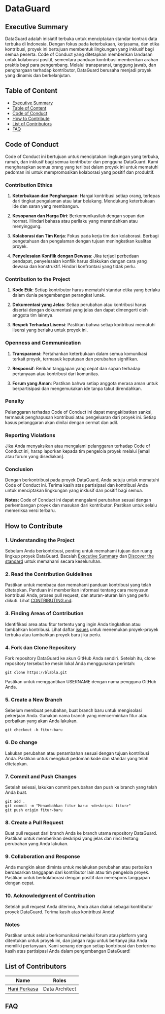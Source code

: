 # DataGuard

## Executive Summary

DataGuard adalah inisiatif terbuka untuk menciptakan standar kontrak data terbuka di Indonesia. Dengan fokus pada keterbukaan, kerjasama, dan etika kontribusi, proyek ini bertujuan membentuk lingkungan yang inklusif bagi semua peserta. Code of Conduct yang ditetapkan memberikan landasan untuk kolaborasi positif, sementara panduan kontribusi memberikan arahan praktis bagi para pengembang. Melalui transparansi, tanggung jawab, dan penghargaan terhadap kontributor, DataGuard berusaha menjadi proyek yang dinamis dan berkelanjutan.

## Table of Content

- [Executive Summary](CONTRIBUTING.md#executive-summary)
- [Table of Content](CONTRIBUTING.md#table-of-content)
- [Code of Conduct](CONTRIBUTING.md#code-of-conduct)
- [How to Contribute](CONTRIBUTING.md#how-to-contribute)
- [List of Contributors](CONTRIBUTING.md#list-of-contributors)
- [FAQ](CONTRIBUTING.md#faq)

## Code of Conduct

Code of Conduct ini bertujuan untuk menciptakan lingkungan yang terbuka, ramah, dan inklusif bagi semua kontributor dan pengguna DataGuard. Kami mengharapkan semua orang yang terlibat dalam proyek ini untuk mematuhi pedoman ini untuk mempromosikan kolaborasi yang positif dan produktif.

### Contribution Ethics

1. **Keterbukaan dan Penghargaan**: Hargai kontribusi setiap orang, terlepas dari tingkat pengalaman atau latar belakang. Mendukung keterbukaan ide dan saran yang membangun.

2. **Kesopanan dan Harga Diri**: Berkomunikasilah dengan sopan dan hormat. Hindari bahasa atau perilaku yang merendahkan atau menyinggung.

3. **Kolaborasi dan Tim Kerja**: Fokus pada kerja tim dan kolaborasi. Berbagi pengetahuan dan pengalaman dengan tujuan meningkatkan kualitas proyek.

4. **Penyelesaian Konflik dengan Dewasa**: Jika terjadi perbedaan pendapat, penyelesaian konflik harus dilakukan dengan cara yang dewasa dan konstruktif. Hindari konfrontasi yang tidak perlu.

### Contribution to the Project

1. **Kode Etik**: Setiap kontributor harus mematuhi standar etika yang berlaku dalam dunia pengembangan perangkat lunak.

2. **Dokumentasi yang Jelas**: Setiap perubahan atau kontribusi harus disertai dengan dokumentasi yang jelas dan dapat dimengerti oleh anggota tim lainnya.

3. **Respek Terhadap Lisensi**: Pastikan bahwa setiap kontribusi mematuhi lisensi yang berlaku untuk proyek ini.

### Openness and Communication

1. **Transparansi**: Pertahankan keterbukaan dalam semua komunikasi terkait proyek, termasuk keputusan dan perubahan signifikan.

2. **Responsif**: Berikan tanggapan yang cepat dan sopan terhadap pertanyaan atau kontribusi dari komunitas.

3. **Forum yang Aman**: Pastikan bahwa setiap anggota merasa aman untuk berpartisipasi dan mengemukakan ide tanpa takut direndahkan.

### Penalty

Pelanggaran terhadap Code of Conduct ini dapat mengakibatkan sanksi, termasuk penghapusan kontribusi atau pengeluaran dari proyek ini. Setiap kasus pelanggaran akan dinilai dengan cermat dan adil.

### Reporting Violations

Jika Anda menyaksikan atau mengalami pelanggaran terhadap Code of Conduct ini, harap laporkan kepada tim pengelola proyek melalui [email atau forum yang disediakan].

### Conclusion

Dengan berkontribusi pada proyek DataGuard, Anda setuju untuk mematuhi Code of Conduct ini. Terima kasih atas partisipasi dan kontribusi Anda untuk menciptakan lingkungan yang inklusif dan positif bagi semua.

**Notes:** Code of Conduct ini dapat mengalami perubahan sesuai dengan perkembangan proyek dan masukan dari kontributor. Pastikan untuk selalu memeriksa versi terbaru.

## How to Contribute

### 1. Understanding the Project

Sebelum Anda berkontribusi, penting untuk memahami tujuan dan ruang lingkup proyek DataGuard. Bacalah [Executive Summary](README.md#executive-summary) dan [Discover the standard](docs/readme.md) untuk memahami secara keseluruhan.

### 2. Read the Contribution Guidelines

Pastikan untuk membaca dan memahami panduan kontribusi yang telah ditetapkan. Panduan ini memberikan informasi tentang cara menyusun kontribusi Anda, proses pull request, dan aturan-aturan lain yang perlu diikuti. Lihat [CONTRIBUTING.md](CONTRIBUTING.md).

### 3. Finding Areas of Contribution

Identifikasi area atau fitur tertentu yang ingin Anda tingkatkan atau tambahkan kontribusi. Lihat daftar [issues](https://blabla) untuk menemukan proyek-proyek terbuka atau tambahkan proyek baru jika perlu.

### 4. Fork dan Clone Repository

Fork repository DataGuard ke akun GitHub Anda sendiri. Setelah itu, clone repository tersebut ke mesin lokal Anda menggunakan perintah:

```
git clone https://blabla.git
```
Pastikan untuk menggantikan USERNAME dengan nama pengguna GitHub Anda.

### 5. Create a New Branch

Sebelum membuat perubahan, buat branch baru untuk mengisolasi pekerjaan Anda. Gunakan nama branch yang mencerminkan fitur atau perbaikan yang akan Anda lakukan.

```
git checkout -b fitur-baru
```

### 6. Do change

Lakukan perubahan atau penambahan sesuai dengan tujuan kontribusi Anda. Pastikan untuk mengikuti pedoman kode dan standar yang telah ditetapkan.

### 7. Commit and Push Changes

Setelah selesai, lakukan commit perubahan dan push ke branch yang telah Anda buat.

```
git add .
git commit -m "Menambahkan fitur baru: <deskripsi fitur>"
git push origin fitur-baru
```

### 8. Create a Pull Request

Buat pull request dari branch Anda ke branch utama repository DataGuard. Pastikan untuk memberikan deskripsi yang jelas dan rinci tentang perubahan yang Anda lakukan.

### 9. Collaboration and Response

Anda mungkin akan diminta untuk melakukan perubahan atau perbaikan berdasarkan tanggapan dari kontributor lain atau tim pengelola proyek. Pastikan untuk berkolaborasi dengan positif dan merespons tanggapan dengan cepat.

### 10. Acknowledgment of Contribution

Setelah pull request Anda diterima, Anda akan diakui sebagai kontributor proyek DataGuard. Terima kasih atas kontribusi Anda!

### Notes

Pastikan untuk selalu berkomunikasi melalui forum atau platform yang ditentukan untuk proyek ini, dan jangan ragu untuk bertanya jika Anda memiliki pertanyaan. Kami senang dengan setiap kontribusi dan berterima kasih atas partisipasi Anda dalam pengembangan DataGuard!

## List of Contributors

| Name                                                | Roles     |
| --------------------------------------------------- | --------- |
| [Hani Perkasa](https://www.linkedin.com/in/haninp/) | Data Architect |

## FAQ
